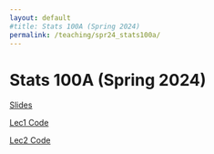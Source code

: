 ```yaml
---
layout: default
#title: Stats 100A (Spring 2024)
permalink: /teaching/spr24_stats100a/
---
```


# Stats 100A (Spring 2024)

[Slides](slides.pdf)

[Lec1 Code](./andrew_lec1.zip)

[Lec2 Code](./andrew_lec2.zip)